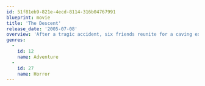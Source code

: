 ```yaml
---
id: 51f81eb9-821e-4ecd-8114-316b04767991
blueprint: movie
title: 'The Descent'
release_date: '2005-07-08'
overview: 'After a tragic accident, six friends reunite for a caving expedition. Their adventure soon goes horribly wrong when a collapse traps them deep underground and they find themselves pursued by bloodthirsty creatures. As their friendships deteriorate, they find themselves in a desperate struggle to survive the creatures and each other.'
genres:
  -
    id: 12
    name: Adventure
  -
    id: 27
    name: Horror
---
```


